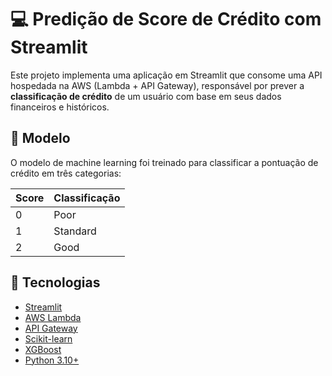 # 💻 Predição de Score de Crédito com Streamlit

Este projeto implementa uma aplicação em Streamlit que consome uma API hospedada na AWS (Lambda + API Gateway), responsável por prever a **classificação de crédito** de um usuário com base em seus dados financeiros e históricos.

## 🧠 Modelo

O modelo de machine learning foi treinado para classificar a pontuação de crédito em três categorias:

| Score | Classificação |
|-------|----------------|
| 0     | Poor           |
| 1     | Standard       |
| 2     | Good           |

## 🚀 Tecnologias

- [Streamlit](https://streamlit.io/)
- [AWS Lambda](https://aws.amazon.com/lambda/)
- [API Gateway](https://aws.amazon.com/api-gateway/)
- [Scikit-learn](https://scikit-learn.org/)
- [XGBoost](https://xgboost.ai/)
- [Python 3.10+](https://www.python.org/)

